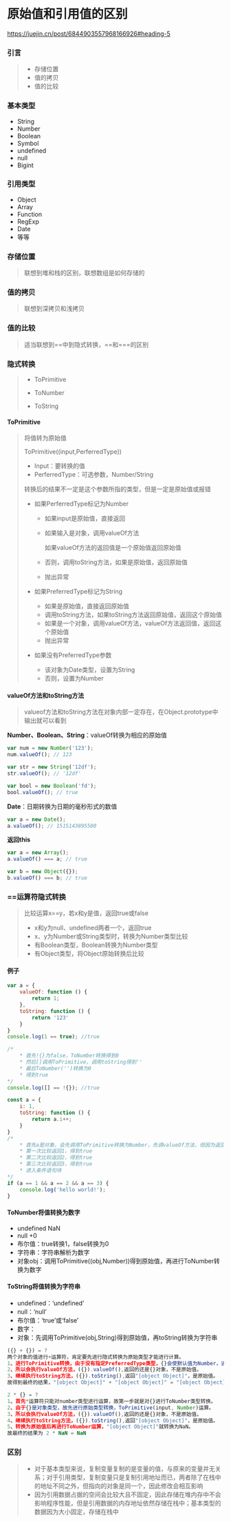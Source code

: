 # 原始值和引用值的区别

https://juejin.cn/post/6844903557968166926#heading-5

### 引言

> + 存储位置
> + 值的拷贝
> + 值的比较

### 基本类型

+ String
+ Number
+ Boolean
+ Symbol
+ undefined
+ null
+ Bigint

### 引用类型

+ Object
+ Array
+ Function
+ RegExp
+ Date
+ 等等

### 存储位置

> 联想到堆和栈的区别，联想数组是如何存储的

### 值的拷贝

> 联想到深拷贝和浅拷贝

### 值的比较

> 适当联想到==中到隐式转换，==和===的区别

### 隐式转换

> + ToPrimitive
>
> + ToNumber
> + ToString

#### ToPrimitive

> 将值转为原始值
>
> ToPrimitive((input,PerferredType))
>
> + Input：要转换的值
> + PerferredType：可选参数，Number/String
>
> 转换后的结果不一定是这个参数所指的类型，但是一定是原始值或报错
>
> + 如果PerferredType标记为Number
>
>   + 如果input是原始值，直接返回
>
>   + 如果输入是对象，调用valueOf方法
>
>     如果valueOf方法的返回值是一个原始值返回原始值
>
>   + 否则，调用toString方法，如果是原始值，返回原始值
>
>   + 抛出异常
>
> + 如果PreferredType标记为String
>
>   + 如果是原始值，直接返回原始值
>   + 调用toString方法，如果toString方法返回原始值，返回这个原始值
>   + 如果是一个对象，调用valueOf方法，valueOf方法返回值，返回这个原始值
>   + 抛出异常
>
> + 如果没有PreferredType参数
>
>   + 该对象为Date类型，设置为String
>   + 否则，设置为Number

#### valueOf方法和toString方法

> valueof方法和toString方法在对象内部一定存在，在Object.prototype中输出就可以看到

**Number、Boolean、String**：valueOf转换为相应的原始值

```javascript
var num = new Number('123');
num.valueOf(); // 123

var str = new String('12df');
str.valueOf(); // '12df'

var bool = new Boolean('fd');
bool.valueOf(); // true
```

**Date**：日期转换为日期的毫秒形式的数值

```javascript
var a = new Date();
a.valueOf(); // 1515143895500
```

**返回this**

```javascript
var a = new Array();
a.valueOf() === a; // true

var b = new Object({});
b.valueOf() === b; // true
```

### ==运算符隐式转换

> 比较运算x==y，若x和y是值，返回true或false
>
> + x和y为null、undefined两者一个，返回true
> + x、y为Number或String类型时，转换为Number类型比较
> + 有Boolean类型，Boolean转换为Number类型
> + 有Object类型，将Object原始转换后比较

#### 例子

```javascript
var a = {
    valueOf: function () {
        return 1;
    },
    toString: function () {
        return '123'
    }
}
console.log(1 == true); //true

/*
	* 首先!{}为false，ToNumber转换得到0
	* 然后[]调用ToPrimitive，调用toString得到''
	* 最后ToNumber('')转换为0
	* 得到true
*/
console.log([] == !{}); //true

const a = {
    i: 1,
    toString: function () {
        return a.i++;
    }
}
/*
	* 首先a是对象，会先调用ToPrimitive转换为Number，先调valueOf方法，但因为返回的是自身而不是原始类型因此调用toString方法
	* 第一次比较返回1，得到true
	* 第二次比较返回2，得到true
	* 第三次比较返回3，得到true
	* 进入条件语句块
*/
if (a == 1 && a == 2 && a == 3) {
    console.log('hello world!');
}
```

#### ToNumber将值转换为数字

+ undefined	NaN
+ null +0
+ 布尔值：true转换1，false转换为0
+ 字符串：字符串解析为数字
+ 对象obj：调用ToPrimitive((obj,Number))得到原始值，再进行ToNumber转换为数字

#### ToString将值转换为字符串

+ undefined：‘undefined’
+ null：‘null’
+ 布尔值：‘true’或‘false’
+ 数字：
+ 对象：先调用ToPrimitive(obj,String)得到原始值，再toString转换为字符串

```javascript
({} + {}) = ?
两个对象的值进行+运算符，肯定要先进行隐式转换为原始类型才能进行计算。
1、进行ToPrimitive转换，由于没有指定PreferredType类型，{}会使默认值为Number，进行ToPrimitive(input, Number)运算。
2、所以会执行valueOf方法，({}).valueOf(),返回的还是{}对象，不是原始值。
3、继续执行toString方法，({}).toString(),返回"[object Object]"，是原始值。
故得到最终的结果，"[object Object]" + "[object Object]" = "[object Object][object Object]"

2 * {} = ?
1、首先*运算符只能对number类型进行运算，故第一步就是对{}进行ToNumber类型转换。
2、由于{}是对象类型，故先进行原始类型转换，ToPrimitive(input, Number)运算。
3、所以会执行valueOf方法，({}).valueOf(),返回的还是{}对象，不是原始值。
4、继续执行toString方法，({}).toString(),返回"[object Object]"，是原始值。
5、转换为原始值后再进行ToNumber运算，"[object Object]"就转换为NaN。
故最终的结果为 2 * NaN = NaN
```

### 区别

> + 对于基本类型来说，复制变量复制的是变量的值，与原来的变量并无关系；对于引用类型，复制变量只是复制引用地址而已，两者除了在栈中的地址不同之外，但指向的对象是同一个，因此修改会相互影响
> + 因为引用数据占据的空间会比较大且不固定，因此存储在堆内存中不会影响程序性能，但是引用数据的内存地址依然存储在栈中；基本类型的数据因为大小固定，存储在栈中
































































